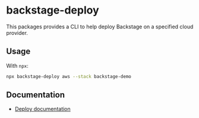 # backstage-deploy

This packages provides a CLI to help deploy Backstage on a specified cloud provider.

## Usage

With `npx`:

```sh
npx backstage-deploy aws --stack backstage-demo
```

## Documentation

- [Deploy documentation](https://backstage.io/docs/deployment/pulumi/aws)
